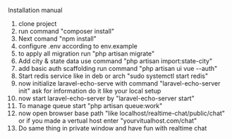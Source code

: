 Installation manual

1. clone project
2. run command "composer install"
3. Next comand "npm install"
4. configure .env according to env.example
5. to apply all migration run "php artisan migrate"
6. Add city & state data use command "php artisan import:state-city"
7. add basic auth scaffolding run command "php artisan ui vue --auth"
8. Start redis service like in deb or arch "sudo systemctl start redis"
9. now initialize laravel-echo-serve with command "laravel-echo-server init" ask for information do it like your local setup
10. now start laravel-echo-server by "laravel-echo-server start"
11. To manage queue start "php artisan queue:work"
12. now open browser base path "like localhost/realtime-chat/public/chat" or if you made a vertual host enter "yourvitualhost.com/chat"
13. Do same thing in private window and have fun with realtime chat
